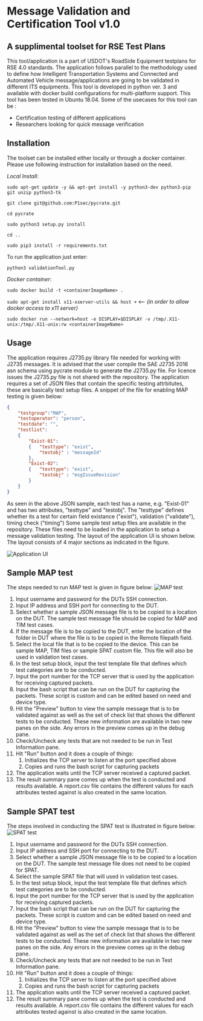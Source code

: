 
# Message Validation and Certification Tool v1.0
## A supplimental toolset for RSE Test Plans 

This tool/application is a part of USDOT's RoadSide Equipment testplans for RSE 4.0 standards. The application follows parallel to the methodology used to define how Intelligent Transportation Systems and Connected and Automated Vehicle message/applications are going to be validated in different ITS equipments. This tool is developed in python ver. 3 and available with docker build configurations for multi-platform support. This tool has been tested in Ubuntu 18.04.  Some of the usecases for this tool can be : 
* Certification testing of different applications 
* Researchers looking for quick message verification 

## Installation

The toolset can be installed either locally or through a docker container. Please use following instruction for installation based on the need. 

*Local Install*:

`sudo apt-get update -y && apt-get install -y python3-dev python3-pip git unzip python3-tk`

`git clone git@github.com:P1sec/pycrate.git`

`cd pycrate`

`sudo python3 setup.py install`

`cd ..`

`sudo pip3 install -r requirements.txt`

To run the application just enter: 

`python3 validationTool.py`

*Docker container*:

`sudo docker build -t <containerImageName> .`

`sudo apt-get install x11-xserver-utils && host +` <-- *(in order to allow docker access to x11 server)*

`sudo docker run --network=host -e DISPLAY=$DISPLAY -v /tmp/.X11-unix:/tmp/.X11-unix:rw <containerImageName>`

## Usage

The application requires J2735.py library file needed for working with J2735 messages. It is advised that the user compile the SAE J2735 2016 asn schema using pycrate module to generate the J2735.py file. For licence issues the J2735.py file is not shared with the repository. 
The application requires a set of JSON files that contain the specific testing attrbitutes, these are basically test setup files. A snippet of the file for enabling MAP  testing is given below: 
```json
{ 
    "testgroup":"MAP",
    "testoperator": "person",
    "testdate": "",
    "testlist":
    {
        "Exist-01": 
        {   "testtype": "exist",
            "testobj" : "messageId"
        },
        "Exist-02": 
        {   "testtype": "exist",
            "testobj" : "msgIssueRevision"
        }
    }
}
```
As seen in the above JSON sample, each test has a name, e.g. "Exist-01" and has two attributes, "testtype"  and "testobj". The "testtype" defines whether its a test for certain field existance ("exist"), validation ("validate"), timing check ("timing") 
Some sample test setup files are available in the repository. These files need to be loaded in the application to setup a message validation testing. The layout of the application UI is shown below. The layout consists of 4 major sections as indicated in the figure. 

![Application UI](https://github.com/usdot-fhwa-OPS/V2X-Hub/blob/develop/tools/validation-tool/apppic1.png "Message Validation Application v1.0")

## Sample MAP test
The steps needed to run MAP test is given in figure below:
![MAP test](https://github.com/usdot-fhwa-OPS/V2X-Hub/blob/develop/tools/validation-tool/maptest.png "MAP test")

1. Input username and password for the DUTs SSH connection.
2. Input IP address and SSH port for connecting to the DUT.
3. Select whether a sample JSON message file is to be copied to a location on the DUT. The sample test message file should be copied for MAP and TIM test cases. 
4. If the message file is to be copied to the DUT, enter the location of the folder in DUT where the file is to be copied in the Remote filepath field. 
5. Select the local file that is to be copied to the device. This can be sample MAP, TIM files or sample SPAT custom file. This file will also be used in validation test cases. 
6. In the test setup block, input the test template file that defines which test categories are to be conducted. 
7. Input the port number for the TCP server that is used by the application for receiving captured packets. 
8. Input the bash script that can be run on the DUT for capturing the packets. These script is custom and can be edited based on need and device type. 
9. Hit the "Preview" button to view the sample message that is to be validated against as well as the set of check list that shows the different tests to be conducted. These new information are available in two new panes on the side. Any errors in the preview comes up in the debug pane. 
11. Check/Uncheck any tests that are not needed to be run in Test Information pane. 
12. Hit "Run" button and it does a couple of things:
    1. Initializes the TCP server to listen at the port specified above
    2. Copies and runs the bash script for capturing packets  
13. The application waits until the TCP server received a captured packet.
14. The result summary pane comes up when the test is conducted and results available. A report.csv file contains the different values for each attributes tested against is also created in the same location. 

## Sample SPAT test

The steps involved in conducting the SPAT test is illustrated in figure below:
![SPAT test](https://github.com/usdot-fhwa-OPS/V2X-Hub/blob/develop/tools/validation-tool/spattest.png "SPAT test")

1. Input username and password for the DUTs SSH connection.
2. Input IP address and SSH port for connecting to the DUT.
3. Select whether a sample JSON message file is to be copied to a location on the DUT. The sample test message file does not need to be copied for SPAT. 
4. Select the sample SPAT file that will used in validation test cases. 
5. In the test setup block, input the test template file that defines which test categories are to be conducted. 
7. Input the port number for the TCP server that is used by the application for receiving captured packets. 
8. Input the bash script that can be run on the DUT for capturing the packets. These script is custom and can be edited based on need and device type. 
9. Hit the "Preview" button to view the sample message that is to be validated against as well as the set of check list that shows the different tests to be conducted. These new information are available in two new panes on the side. Any errors in the preview comes up in the debug pane. 
11. Check/Uncheck any tests that are not needed to be run in Test Information pane. 
12. Hit "Run" button and it does a couple of things:
    1. Initializes the TCP server to listen at the port specified above
    2. Copies and runs the bash script for capturing packets  
13. The application waits until the TCP server received a captured packet.
14. The result summary pane comes up when the test is conducted and results available. A report.csv file contains the different values for each attributes tested against is also created in the same location. 



